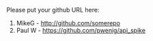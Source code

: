 Please put your github URL here:

1. MikeG - http://github.com/somerepo
2. Paul W - https://github.com/pwenig/api_spike
